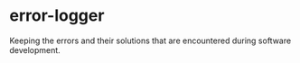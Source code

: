 error-logger
============

Keeping the errors and their solutions that are encountered during software development.
